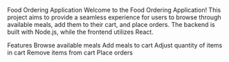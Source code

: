Food Ordering Application
Welcome to the Food Ordering Application! This project aims to provide a seamless experience for users to browse through available meals, add them to their cart, and place orders. The backend is built with Node.js, while the frontend utilizes React.

Features
Browse available meals
Add meals to cart
Adjust quantity of items in cart
Remove items from cart
Place orders
